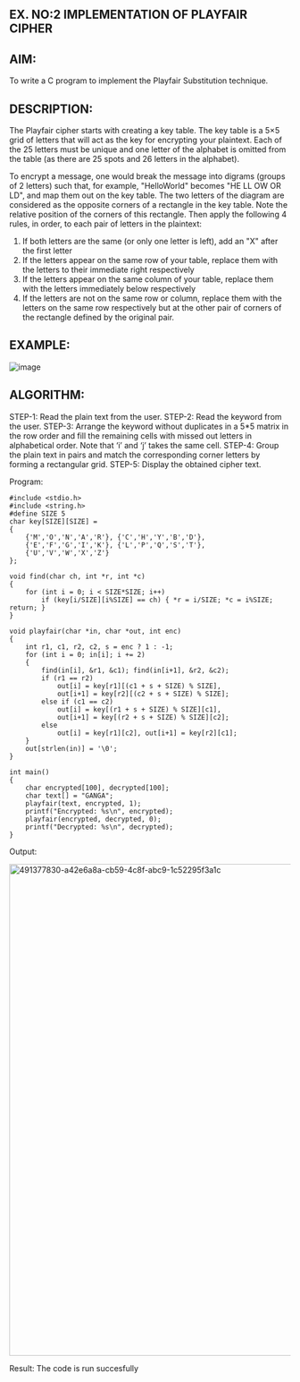 ## EX. NO:2 IMPLEMENTATION OF PLAYFAIR CIPHER

 

## AIM:
 

 

To write a C program to implement the Playfair Substitution technique.

## DESCRIPTION:

The Playfair cipher starts with creating a key table. The key table is a 5×5 grid of letters that will act as the key for encrypting your plaintext. Each of the 25 letters must be unique and one letter of the alphabet is omitted from the table (as there are 25 spots and 26 letters in the alphabet).

To encrypt a message, one would break the message into digrams (groups of 2 letters) such that, for example, "HelloWorld" becomes "HE LL OW OR LD", and map them out on the key table. The two letters of the diagram are considered as the opposite corners of a rectangle in the key table. Note the relative position of the corners of this rectangle. Then apply the following 4 rules, in order, to each pair of letters in the plaintext:
1.	If both letters are the same (or only one letter is left), add an "X" after the first letter
2.	If the letters appear on the same row of your table, replace them with the letters to their immediate right respectively
3.	If the letters appear on the same column of your table, replace them with the letters immediately below respectively
4.	If the letters are not on the same row or column, replace them with the letters on the same row respectively but at the other pair of corners of the rectangle defined by the original pair.
## EXAMPLE:
![image](https://github.com/Hemamanigandan/EX-NO-2-/assets/149653568/e6858d4f-b122-42ba-acdb-db18ec2e9675)

 

## ALGORITHM:

STEP-1: Read the plain text from the user.
STEP-2: Read the keyword from the user.
STEP-3: Arrange the keyword without duplicates in a 5*5 matrix in the row order and fill the remaining cells with missed out letters in alphabetical order. Note that ‘i’ and ‘j’ takes the same cell.
STEP-4: Group the plain text in pairs and match the corresponding corner letters by forming a rectangular grid.
STEP-5: Display the obtained cipher text.




Program:
```
#include <stdio.h>
#include <string.h>
#define SIZE 5
char key[SIZE][SIZE] = 
{
    {'M','O','N','A','R'}, {'C','H','Y','B','D'},
    {'E','F','G','I','K'}, {'L','P','Q','S','T'},
    {'U','V','W','X','Z'}
};

void find(char ch, int *r, int *c) 
{
    for (int i = 0; i < SIZE*SIZE; i++)
        if (key[i/SIZE][i%SIZE] == ch) { *r = i/SIZE; *c = i%SIZE; return; }
}

void playfair(char *in, char *out, int enc) 
{
    int r1, c1, r2, c2, s = enc ? 1 : -1;
    for (int i = 0; in[i]; i += 2) 
    {
        find(in[i], &r1, &c1); find(in[i+1], &r2, &c2);
        if (r1 == r2)
            out[i] = key[r1][(c1 + s + SIZE) % SIZE],
            out[i+1] = key[r2][(c2 + s + SIZE) % SIZE];
        else if (c1 == c2)
            out[i] = key[(r1 + s + SIZE) % SIZE][c1],
            out[i+1] = key[(r2 + s + SIZE) % SIZE][c2];
        else
            out[i] = key[r1][c2], out[i+1] = key[r2][c1];
    }
    out[strlen(in)] = '\0';
}

int main() 
{
    char encrypted[100], decrypted[100];
    char text[] = "GANGA";
    playfair(text, encrypted, 1);
    printf("Encrypted: %s\n", encrypted);
    playfair(encrypted, decrypted, 0);
    printf("Decrypted: %s\n", decrypted);
}
```
Output:

<img width="986" height="879" alt="491377830-a42e6a8a-cb59-4c8f-abc9-1c52295f3a1c" src="https://github.com/user-attachments/assets/0e0db27e-5c1d-451a-b36f-82816c0ea4c8" />

Result:
The code is run succesfully
